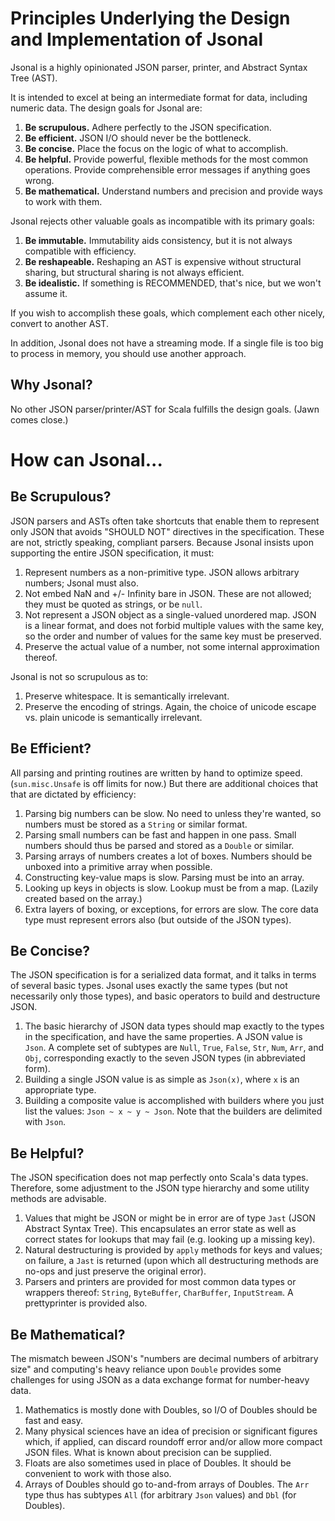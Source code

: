 # Principles Underlying the Design and Implementation of Jsonal

Jsonal is a highly opinionated JSON parser, printer, and Abstract Syntax Tree (AST).

It is intended to excel at being an intermediate format for data, including numeric data.  The design goals for Jsonal are:

1. **Be scrupulous.**  Adhere perfectly to the JSON specification.
2. **Be efficient.**  JSON I/O should never be the bottleneck.
3. **Be concise.**  Place the focus on the logic of what to accomplish.
4. **Be helpful.**  Provide powerful, flexible methods for the most common operations.  Provide comprehensible error messages if anything goes wrong.
5. **Be mathematical.** Understand numbers and precision and provide ways to work with them.

Jsonal rejects other valuable goals as incompatible with its primary goals:

1. **Be immutable.**  Immutability aids consistency, but it is not always compatible with efficiency.
2. **Be reshapeable.**   Reshaping an AST is expensive without structural sharing, but structural sharing is not always efficient.
3. **Be idealistic.**  If something is RECOMMENDED, that's nice, but we won't assume it.

If you wish to accomplish these goals, which complement each other nicely, convert to another AST.

In addition, Jsonal does not have a streaming mode.  If a single file is too big to process in memory, you should use another approach.

## Why Jsonal?

No other JSON parser/printer/AST for Scala fulfills the design goals.  (Jawn comes close.)

# How can Jsonal...

## Be Scrupulous?

JSON parsers and ASTs often take shortcuts that enable them to represent only JSON that avoids "SHOULD NOT" directives in the specification.  These are not, strictly speaking, compliant parsers.  Because Jsonal insists upon supporting the entire JSON specification, it must:

1. Represent numbers as a non-primitive type.  JSON allows arbitrary numbers; Jsonal must also.
2. Not embed NaN and +/- Infinity bare in JSON.  These are not allowed; they must be quoted as strings, or be `null`.
3. Not represent a JSON object as a single-valued unordered map.  JSON is a linear format, and does not forbid multiple values with the same key, so the order and number of values for the same key must be preserved.
4. Preserve the actual value of a number, not some internal approximation thereof.

Jsonal is not so scrupulous as to:

1. Preserve whitespace.  It is semantically irrelevant.
2. Preserve the encoding of strings.  Again, the choice of unicode escape vs. plain unicode is semantically irrelevant.

## Be Efficient?

All parsing and printing routines are written by hand to optimize speed.  (`sun.misc.Unsafe` is off limits for now.)  But there are additional choices that that are dictated by efficiency:

1. Parsing big numbers can be slow.  No need to unless they're wanted, so numbers must be stored as a `String` or similar format.
2. Parsing small numbers can be fast and happen in one pass.  Small numbers should thus be parsed and stored as a `Double` or similar.
3. Parsing arrays of numbers creates a lot of boxes.  Numbers should be unboxed into a primitive array when possible.
4. Constructing key-value maps is slow.  Parsing must be into an array.
5. Looking up keys in objects is slow.  Lookup must be from a map.  (Lazily created based on the array.)
6. Extra layers of boxing, or exceptions, for errors are slow.  The core data type must represent errors also (but outside of the JSON types).

## Be Concise?

The JSON specification is for a serialized data format, and it talks in terms of several basic types.  Jsonal uses exactly the same types (but not necessarily only those types), and basic operators to build and destructure JSON.

1. The basic hierarchy of JSON data types should map exactly to the types in the specification, and have the same properties.  A JSON value is `Json`.  A complete set of subtypes are `Null`, `True`, `False`, `Str`, `Num`, `Arr`, and `Obj`, corresponding exactly to the seven JSON types (in abbreviated form).
2. Building a single JSON value is as simple as `Json(x)`, where `x` is an appropriate type.
3. Building a composite value is accomplished with builders where you just list the values: `Json ~ x ~ y ~ Json`.  Note that the builders are delimited with `Json`.

## Be Helpful?

The JSON specification does not map perfectly onto Scala's data types.  Therefore, some adjustment to the JSON type hierarchy and some utility methods are advisable.

1. Values that might be JSON or might be in error are of type `Jast` (JSON Abstract Syntax Tree).  This encapsulates an error state as well as correct states for lookups that may fail (e.g. looking up a missing key).
2. Natural destructuring is provided by `apply` methods for keys and values; on failure, a `Jast` is returned (upon which all destructuring methods are no-ops and just preserve the original error).
3. Parsers and printers are provided for most common data types or wrappers thereof: `String`, `ByteBuffer`, `CharBuffer`, `InputStream`.  A prettyprinter is provided also.

## Be Mathematical?

The mismatch beween JSON's "numbers are decimal numbers of arbitrary size" and computing's heavy reliance upon `Double` provides some challenges for using JSON as a data exchange format for number-heavy data.

1. Mathematics is mostly done with Doubles, so I/O of Doubles should be fast and easy.
2. Many physical sciences have an idea of precision or significant figures which, if applied, can discard roundoff error and/or allow more compact JSON files.  What is known about precision can be supplied.
3. Floats are also sometimes used in place of Doubles.  It should be convenient to work with those also.
4. Arrays of Doubles should go to-and-from arrays of Doubles. The `Arr` type thus has subtypes `All` (for arbitrary `Json` values) and `Dbl` (for Doubles).
